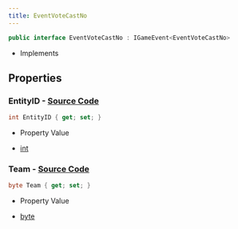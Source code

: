 ```yaml
---
title: EventVoteCastNo
---
```


```csharp
public interface EventVoteCastNo : IGameEvent<EventVoteCastNo>
```

- Implements

## Properties

### **EntityID** - [Source Code](https://github.com/swiftly-solution/swiftlys2/blob/main/managed/src/SwiftlyS2.Generated/GameEvents/Interfaces/EventVoteCastNo.cs#L28)

```csharp
int EntityID { get; set; }
```

- Property Value

- [int](https://learn.microsoft.com/dotnet/api/system.int32)

### **Team** - [Source Code](https://github.com/swiftly-solution/swiftlys2/blob/main/managed/src/SwiftlyS2.Generated/GameEvents/Interfaces/EventVoteCastNo.cs#L21)

```csharp
byte Team { get; set; }
```

- Property Value

- [byte](https://learn.microsoft.com/dotnet/api/system.byte)

